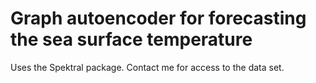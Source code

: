# Graph autoencoder for forecasting the sea surface temperature

Uses the Spektral package. Contact me for access to the data set.